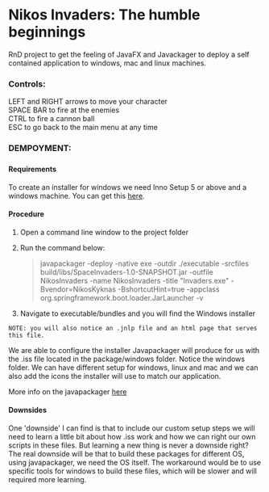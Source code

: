 <h1>Nikos Invaders: The humble beginnings</h1>

RnD project to get the feeling of JavaFX and Javackager to deploy a self contained application to windows, mac and linux machines.

<h3>Controls:</h3>

LEFT and RIGHT arrows to move your character  
SPACE BAR to fire at the enemies  
CTRL to fire a cannon ball  
ESC to go back to the main menu at any time  

<h3>DEMPOYMENT:<h3>

<h4>Requirements</h4>

To create an installer for windows we need Inno Setup 5 or above and a windows machine. You can get this [here](http://www.jrsoftware.org/isdl.php). 

<h4>Procedure</h4>

1. Open a command line window to the project folder
2. Run the command below:

	>javapackager -deploy -native exe -outdir ./executable -srcfiles build/libs/SpaceInvaders-1.0-SNAPSHOT.jar -outfile NikosInvaders -name NikosInvaders -title "Invaders.exe" -Bvendor=NikosKyknas -BshortcutHint=true -appclass org.springframework.boot.loader.JarLauncher -v
3. Navigate to executable/bundles and you will find the Windows installer

```
NOTE: you will also notice an .jnlp file and an html page that serves this file.
```

We are able to configure the installer Javapackager will produce for us with the .iss file located in the package/windows folder. Notice the windows folder. We can have different setup for windows, linux and mac and we can also add the icons the installer will use to match our application. 

More info on the javapackager [here](https://docs.oracle.com/javase/8/docs/technotes/guides/deploy/self-contained-packaging.html)

<h4>Downsides</h4>
One 'downside' I can find is that to include our custom setup steps we will need to learn a little bit about how .iss work and how we can right our own scripts in these files. But learning a new thing is never a downside right?
The real downside will be that to build these packages for different OS, using javapackager, we need the OS itself. The workaround would be to use specific tools for windows to build these files, which will be slower and will required more learning.
